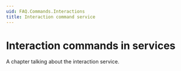 ```yaml
---
uid: FAQ.Commands.Interactions
title: Interaction command service
---
```


# Interaction commands in services

A chapter talking about the interaction service.
